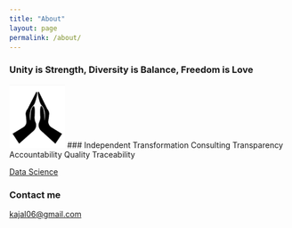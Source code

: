 ```yaml
---
title: "About"
layout: page
permalink: /about/
---
```


### Unity is Strength, Diversity is Balance, Freedom is Love  

<img src="/assets/img/docs/namaste.jpg" width="100">
###  Independent Transformation Consulting
Transparency
Accountability
Quality
Traceability

[Data Science](https://github.com/h4ppyd4ys/h4ppyd4ys.github.io/blob/main/assets/img/docs/namaste.jpg)

### Contact me

[kajal06@gmail.com](mailto:kajal06@gmail.com)
